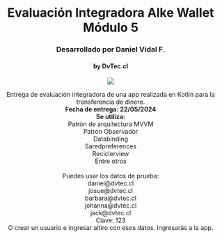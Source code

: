 <h1 align="center"> Evaluación Integradora Alke Wallet Módulo 5 </h1>
<h3 align="center"> Desarrollado por Daniel Vidal F. </h3>
<h4 align="center"> by DvTec.cl </h4>
<p align="center"> <img src="https://img.shields.io/badge/STATUS-EN%20DESAROLLO-green"> </p>
<p align="center"> Entrega de evaluación integradora de una app realizada en Kotlin para la transferencia de dinero. <br>
<b>Fecha de entrega: 22/05/2024</b><br> 
<b>Se utiliza: </b><br> 
  Patrón de arquitectura MVVM<br>
  Patrón Observador<br>
  Databinding<br>
  Saredpreferences<br>
  Reciclerview<br>
  Entre otros <br>
  <br>
  Puedes usar los datos de prueba: <br>
  daniel@dvtec.cl<br>
  josue@dvtec.cl<br>
  barbara@dvtec.cl<br>
  johanna@dvtec.cl<br>
  jack@dvtec.cl<br>
  Clave: 123<br>
  O crear un usuario e ingresar altiro con esos datos. Ingresarás a la app.<br>
</p>
